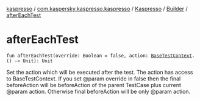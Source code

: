 [kaspresso](../../../index.md) / [com.kaspersky.kaspresso.kaspresso](../../index.md) / [Kaspresso](../index.md) / [Builder](index.md) / [afterEachTest](./after-each-test.md)

# afterEachTest

`fun afterEachTest(override: Boolean = false, action: `[`BaseTestContext`](../../../com.kaspersky.kaspresso.testcases.core.testcontext/-base-test-context.md)`.() -> Unit): Unit`

Set the action which will be executed after the test.
The action has access to BaseTestContext.
If you set @param override in false then the final beforeAction will be
    beforeAction of the parent TestCase plus current @param action.
    Otherwise final beforeAction will be only @param action.

